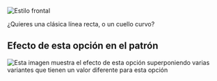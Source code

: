 ![Estilo frontal](frontstyle.svg)

¿Quieres una clásica línea recta, o un cuello curvo?

## Efecto de esta opción en el patrón

![Esta imagen muestra el efecto de esta opción superponiendo varias variantes que tienen un valor diferente para esta opción](wahid_frontstyle_sample.svg "Efecto de esta opción en el patrón")
